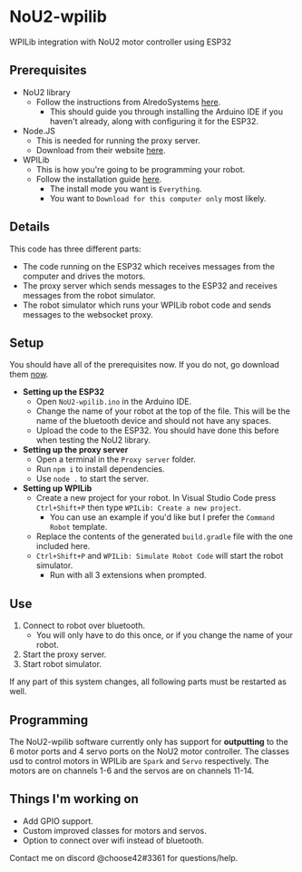 # NoU2-wpilib
WPILib integration with NoU2 motor controller using ESP32
## Prerequisites
- NoU2 library
  - Follow the instructions from AlredoSystems [here](https://github.com/AlfredoSystems/Alfredo-NoU2).
    - This should guide you through installing the Arduino IDE if you haven't already, along with configuring it for the ESP32.
- Node.JS
  - This is needed for running the proxy server.
  - Download from their website [here](https://nodejs.org/en/download/). 
- WPILib
  - This is how you're going to be programming your robot.
  - Follow the installation guide [here](https://docs.wpilib.org/en/stable/docs/zero-to-robot/step-2/wpilib-setup.html).
    - The install mode you want is `Everything`.
    - You want to `Download for this computer only` most likely.
## Details
This code has three different parts:
  - The code running on the ESP32 which receives messages from the computer and drives the motors.
  - The proxy server which sends messages to the ESP32 and receives messages from the robot simulator.
  - The robot simulator which runs your WPILib robot code and sends messages to the websocket proxy.
## Setup
You should have all of the prerequisites now. If you do not, go download them [now](https://github.com/afredge/NoU2-wpilib#Prerequisites).

- **Setting up the ESP32**
  - Open `NoU2-wpilib.ino` in the Arduino IDE.
  - Change the name of your robot at the top of the file. This will be the name of the bluetooth device and should not have any spaces.
  - Upload the code to the ESP32. You should have done this before when testing the NoU2 library.
- **Setting up the proxy server**
  - Open a terminal in the `Proxy server` folder.
  - Run `npm i` to install dependencies.
  - Use `node .` to start the server.
- **Setting up WPILib**
  - Create a new project for your robot. In Visual Studio Code press `Ctrl+Shift+P` then type `WPILib: Create a new project`.
    - You can use an example if you'd like but I prefer the `Command Robot` template.
  - Replace the contents of the generated `build.gradle` file with the one included here.
  - `Ctrl+Shift+P` and `WPILib: Simulate Robot Code` will start the robot simulator.
    - Run with all 3 extensions when prompted.
## Use
1. Connect to robot over bluetooth.
    - You will only have to do this once, or if you change the name of your robot.
2. Start the proxy server.
3. Start robot simulator.

If any part of this system changes, all following parts must be restarted as well. 
## Programming
The NoU2-wpilib software currently only has support for **outputting** to the 6 motor ports and 4 servo ports on the NoU2 motor controller. 
The classes usd to control motors in WPILib are `Spark` and `Servo` respectively. 
The motors are on channels 1-6 and the servos are on channels 11-14.
## Things I'm working on 
- Add GPIO support.
- Custom improved classes for motors and servos.
- Option to connect over wifi instead of bluetooth.

Contact me on discord @choose42#3361 for questions/help.
